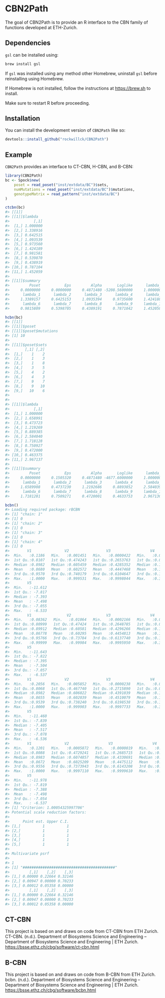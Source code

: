
<!-- README.md is generated from README.Rmd. Please edit that file -->

# CBN2Path

<!-- badges: start -->
<!-- badges: end -->

The goal of CBN2Path is to provide an R interface to the CBN family of
functions developed at ETH-Zurich.

## Dependencies

`gsl` can be installed using:

``` bash
brew install gsl
```

If `gsl` was installed using any method other Homebrew, uninstall `gsl`
before reinstalling using Homebrew.

If Homebrew is not installed, follow the instructions at
<https://brew.sh> to install.

Make sure to restart R before proceeding.

## Installation

You can install the development version of `CBN2Path` like so:

``` r
devtools::install_github("rockwillck/CBN2Path")
```

## Example

`CBN2Path` provides an interface to CT-CBN, H-CBN, and B-CBN:

``` r
library(CBN2Path)
bc <- Spock$new(
    poset = read_poset("inst/extdata/BC")$sets,
    numMutations = read_poset("inst/extdata/BC")$mutations,
    genotypeMatrix = read_pattern("inst/extdata/BC")
)
```

``` r
ctcbn(bc)
#> [[1]]
#> [[1]]$lambda
#>           [,1]
#>  [1,] 1.000000
#>  [2,] 1.338916
#>  [3,] 0.642515
#>  [4,] 1.093539
#>  [5,] 0.973560
#>  [6,] 1.424189
#>  [7,] 0.981581
#>  [8,] 0.539870
#>  [9,] 0.438919
#> [10,] 0.787104
#> [11,] 1.452059
#> 
#> [[1]]$summary
#>         Poset           Eps         Alpha       Loglike      lambda_s 
#>     0.0000000     0.0000000     0.4871480 -5208.5600000     1.0000000 
#>      lambda_1      lambda_2      lambda_3      lambda_4      lambda_5 
#>     1.3389157     0.6425153     1.0935394     0.9735600     1.4241889 
#>      lambda_6      lambda_7      lambda_8      lambda_9     lambda_10 
#>     0.9815809     0.5398705     0.4389191     0.7871042     1.4520586
```

``` r
hcbn(bc)
#> [[1]]
#> [[1]]$poset
#> [[1]]$poset$mutations
#> [1] 10
#> 
#> [[1]]$poset$sets
#>       [,1] [,2]
#>  [1,]    1    2
#>  [2,]    1    3
#>  [3,]    1    8
#>  [4,]    3    5
#>  [5,]    4    2
#>  [6,]    4    3
#>  [7,]    9    7
#>  [8,]    9   10
#>  [9,]   10    6
#> 
#> 
#> [[1]]$lambda
#>           [,1]
#>  [1,] 1.000000
#>  [2,] 1.658991
#>  [3,] 0.473723
#>  [4,] 1.219269
#>  [5,] 0.889385
#>  [6,] 2.584040
#>  [7,] 1.718128
#>  [8,] 0.750927
#>  [9,] 0.472000
#> [10,] 0.463375
#> [11,] 2.967137
#> 
#> [[1]]$summary
#>         Poset           Eps         Alpha       Loglike      lambda_s 
#>     0.0000000     0.1505320     0.4871480 -4677.6000000     1.0000000 
#>      lambda_1      lambda_2      lambda_3      lambda_4      lambda_5 
#>     1.6589908     0.4737230     1.2192686     0.8893852     2.5840398 
#>      lambda_6      lambda_7      lambda_8      lambda_9     lambda_10 
#>     1.7181281     0.7509271     0.4720001     0.4633753     2.9671369
```

``` r
bcbn()
#> Loading required package: rBCBN
#> [1] "chain: 1"
#> [1] 0
#> [1] "chain: 2"
#> [1] 0
#> [1] "chain: 3"
#> [1] 0
#> [1] "chain: 4"
#> [1] 0
#>        V1               V2                 V3                  V4         
#>  Min.   :0.1186   Min.   :0.001451   Min.   :0.0000422   Min.   :0.02232  
#>  1st Qu.:0.8107   1st Qu.:0.474243   1st Qu.:0.2653763   1st Qu.:0.09170  
#>  Median :0.8982   Median :0.605459   Median :0.4285352   Median :0.11730  
#>  Mean   :0.8680   Mean   :0.602572   Mean   :0.4447468   Mean   :0.12095  
#>  3rd Qu.:0.9570   3rd Qu.:0.740179   3rd Qu.:0.6104647   3rd Qu.:0.14661  
#>  Max.   :1.0000   Max.   :0.999531   Max.   :0.9998044   Max.   :0.32046  
#>        V5         
#>  Min.   :-11.612  
#>  1st Qu.: -7.817  
#>  Median : -7.393  
#>  Mean   : -7.498  
#>  3rd Qu.: -7.055  
#>  Max.   : -6.533  
#>        V1                V2                V3                  V4         
#>  Min.   :0.08362   Min.   :0.01064   Min.   :0.0002166   Min.   :0.01639  
#>  1st Qu.:0.80999   1st Qu.:0.47424   1st Qu.:0.2648785   1st Qu.:0.09092  
#>  Median :0.89912   Median :0.60581   Median :0.4296266   Median :0.11753  
#>  Mean   :0.86778   Mean   :0.60295   Mean   :0.4454813   Mean   :0.12157  
#>  3rd Qu.:0.95766   3rd Qu.:0.73784   3rd Qu.:0.6137740   3rd Qu.:0.14745  
#>  Max.   :0.99999   Max.   :0.99984   Max.   :0.9995950   Max.   :0.33986  
#>        V5         
#>  Min.   :-11.643  
#>  1st Qu.: -7.822  
#>  Median : -7.395  
#>  Mean   : -7.504  
#>  3rd Qu.: -7.057  
#>  Max.   : -6.537  
#>        V1               V2                 V3                  V4         
#>  Min.   :0.2056   Min.   :0.005852   Min.   :0.0000238   Min.   :0.02032  
#>  1st Qu.:0.8068   1st Qu.:0.467740   1st Qu.:0.2715890   1st Qu.:0.09241  
#>  Median :0.8982   Median :0.606022   Median :0.4391039   Median :0.11743  
#>  Mean   :0.8655   Mean   :0.602039   Mean   :0.4510079   Mean   :0.12114  
#>  3rd Qu.:0.9539   3rd Qu.:0.738240   3rd Qu.:0.6198538   3rd Qu.:0.14639  
#>  Max.   :1.0000   Max.   :0.999903   Max.   :0.9997733   Max.   :0.34131  
#>        V5         
#>  Min.   :-11.460  
#>  1st Qu.: -7.839  
#>  Median : -7.405  
#>  Mean   : -7.517  
#>  3rd Qu.: -7.078  
#>  Max.   : -6.536  
#>        V1               V2                  V3                  V4         
#>  Min.   :0.1201   Min.   :0.0005872   Min.   :0.0000019   Min.   :0.01837  
#>  1st Qu.:0.8088   1st Qu.:0.4729241   1st Qu.:0.2685715   1st Qu.:0.09015  
#>  Median :0.8983   Median :0.6074857   Median :0.4330691   Median :0.11704  
#>  Mean   :0.8672   Mean   :0.6025209   Mean   :0.4475112   Mean   :0.12029  
#>  3rd Qu.:0.9556   3rd Qu.:0.7373943   3rd Qu.:0.6143208   3rd Qu.:0.14550  
#>  Max.   :1.0000   Max.   :0.9997110   Max.   :0.9999610   Max.   :0.31443  
#>        V5         
#>  Min.   :-11.978  
#>  1st Qu.: -7.819  
#>  Median : -7.388  
#>  Mean   : -7.498  
#>  3rd Qu.: -7.054  
#>  Max.   : -6.537  
#> [1] "Criterion: 1.00054325997706"
#> Potential scale reduction factors:
#> 
#>      Point est. Upper C.I.
#> [1,]          1          1
#> [2,]          1          1
#> [3,]          1          1
#> [4,]          1          1
#> [5,]          1          1
#> 
#> Multivariate psrf
#> 
#> 1
#> [1] "##########################################"
#>         [,1]    [,2]    [,3]
#> [1,] 0.00000 0.22664 0.32146
#> [2,] 0.00947 0.00000 0.70233
#> [3,] 0.00012 0.05358 0.00000
#>         [,1]    [,2]    [,3]
#> [1,] 0.00000 0.22664 0.32146
#> [2,] 0.00947 0.00000 0.70233
#> [3,] 0.00012 0.05358 0.00000
```

## CT-CBN

This project is based on and draws on code from CT-CBN from ETH
Zurich.  
CT-CBN. (n.d.). Department of Biosystems Science and Engineering –
Department of Biosystems Science and Engineering \| ETH Zurich.
<https://bsse.ethz.ch/cbg/software/ct-cbn.html>

## B-CBN

This project is based on and draws on code from B-CBN from ETH Zurich.  
bcbn. (n.d.). Department of Biosystems Science and Engineering –
Department of Biosystems Science and Engineering \| ETH Zurich.
<https://bsse.ethz.ch/cbg/software/bcbn.html>
